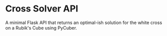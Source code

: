 # Cross Solver API
A minimal Flask API that returns an optimal-ish solution for the white cross on a Rubik's Cube using PyCuber.
